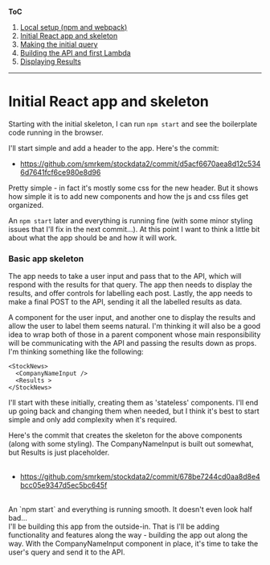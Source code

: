 **ToC**
1. [Local setup (npm and webpack)](https://github.com/smrkem/stockdata2/blob/master/docs/local-setup.md)
2. [Initial React app and skeleton](https://github.com/smrkem/stockdata2/blob/master/docs/initial-react-app.md)
3. [Making the initial query](https://github.com/smrkem/stockdata2/blob/master/docs/making-initial-query.md)
4. [Building the API and first Lambda](https://github.com/smrkem/stockdata2/blob/master/docs/building-api-lambda1.md)
5. [Displaying Results](https://github.com/smrkem/stockdata2/blob/master/docs/displaying-results.md)

***  

# Initial React app and skeleton  

Starting with the initial skeleton, I can run `npm start` and see the boilerplate code running in the browser.  

I'll start simple and add a header to the app. Here's the commit:  
- https://github.com/smrkem/stockdata2/commit/d5acf6670aea8d12c5346d7641fcf6ce980e8d96  

Pretty simple - in fact it's mostly some css for the new header. But it shows how simple it is to add new components and how the js and css files get organized.

An `npm start` later and everything is running fine (with some minor styling issues that I'll fix in the next commit...). At this point I want to think a little bit about what the app should be and how it will work.

### Basic app skeleton  

The app needs to take a user input and pass that to the API, which will respond with the results for that query. The app then needs to display the results, and offer controls for labelling each post. Lastly, the app needs to make a final POST to the API, sending it all the labelled results as data.  

A component for the user input, and another one to display the results and allow the user to label them seems natural. I'm thinking it will also be a good idea to wrap both of those in a parent component whose main responsibility will be communicating with the API and passing the results down as props.  I'm thinking something like the following:  

```
<StockNews>
  <CompanyNameInput />
  <Results >
</StockNews>
```  

I'll start with these initially, creating them as 'stateless' components. I'll end up going back and changing them when needed, but I think it's best to start simple and only add complexity when it's required.  

Here's the commit that creates the skeleton for the above components (along with some styling). The CompanyNameInput is built out somewhat, but Results is just placeholder.  
<br>
- https://github.com/smrkem/stockdata2/commit/678be7244cd0aa8d8e4bcc05e9347d5ec5bc645f  

<br>
An `npm start` and everything is running smooth. It doesn't even look half bad...

<br>
I'll be building this app from the outside-in. That is I'll be adding functionality and features along the way - building the app out along the way. With the CompanyNameInput component in place, it's time to take the user's query and send it to the API.

